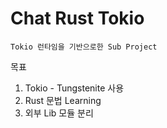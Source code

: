 # Chat Rust Tokio

```
Tokio 런타임을 기반으로한 Sub Project 
```

목표 
1. Tokio - Tungstenite 사용
2. Rust 문법 Learning
3. 외부 Lib 모듈 분리
